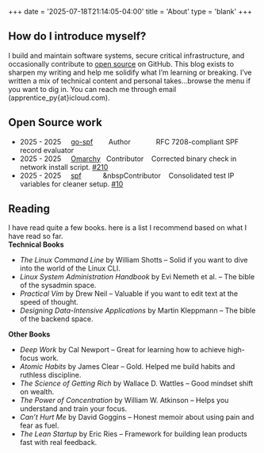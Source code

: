 +++
date = '2025-07-18T21:14:05-04:00'
title = 'About'
type = 'blank'
+++

## How do I introduce myself?

I build and maintain software systems, secure critical infrastructure, and occasionally contribute
to [open source](https://github.com/t0gun) on GitHub. This blog exists to sharpen my writing and help me solidify what
I’m learning or breaking. I’ve written a mix of technical content and personal takes...browse the menu if you want to
dig in. You can reach me through email (apprentice_py{at}icloud.com).

## Open Source work

- 2025 - 2025 &nbsp;&nbsp;&nbsp; [go-spf](https://github.com/t0gun/go-spf) &nbsp;&nbsp;&nbsp;&nbsp;&nbsp;&nbsp;&nbsp;Author&nbsp;&nbsp;&nbsp;&nbsp;&nbsp;&nbsp;&nbsp;&nbsp;&nbsp;&nbsp;&nbsp;&nbsp;&nbsp;RFC 7208-compliant SPF record evaluator
- 2025 - 2025 &nbsp;&nbsp;&nbsp; [Omarchy](https://github.com/basecamp/omarchy)&nbsp;&nbsp;&nbsp;Contributor &nbsp;&nbsp;&nbsp;Corrected binary check in network install script. [#210](https://github.com/basecamp/omarchy/pull/210)
- 2025 - 2025 &nbsp;&nbsp;&nbsp; [spf](https://github.com/albertito/spf)&nbsp;&nbsp;&nbsp;&nbsp;&nbsp;&nbsp;&nbsp;&nbsp;&nbsp;&nbsp;&nbsp;&nbspContributor &nbsp;&nbsp;&nbsp;Consolidated test IP variables for cleaner setup. [#10](https://github.com/albertito/spf/pull/10)

## Reading

I have read quite a few books. here is a list I recommend based on what I have read so far.   
**Technical Books**

- *The Linux Command Line* by William Shotts – Solid if you want to dive into the world of the Linux CLI.
- *Linux System Administration Handbook* by Evi Nemeth et al. – The bible of the sysadmin space.
- *Practical Vim* by Drew Neil – Valuable if you want to edit text at the speed of thought.
- *Designing Data-Intensive Applications* by Martin Kleppmann – The bible of the backend space.

**Other Books**

- *Deep Work* by Cal Newport – Great for learning how to achieve high-focus work.
- *Atomic Habits* by James Clear – Gold. Helped me build habits and ruthless discipline.
- *The Science of Getting Rich* by Wallace D. Wattles – Good mindset shift on wealth.
- *The Power of Concentration* by William W. Atkinson – Helps you understand and train your focus.
- *Can’t Hurt Me* by David Goggins – Honest memoir about using pain and fear as fuel.
- *The Lean Startup* by Eric Ries – Framework for building lean products fast with real feedback.

